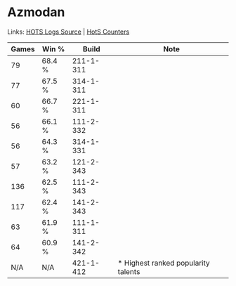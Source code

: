 # Azmodan

Links: [HOTS Logs Source](https://www.hotslogs.com/Sitewide/HeroDetails?Hero=Azmodan) | [HotS Counters](http://hotscounters.com/#/hero/Azmodan)

Games  | Win %  | Build     | Note
-----  | -----  | -----     | ----
79     | 68.4 % | 211-1-311 | 
77     | 67.5 % | 314-1-311 | 
60     | 66.7 % | 221-1-311 | 
56     | 66.1 % | 111-2-332 | 
56     | 64.3 % | 314-1-331 | 
57     | 63.2 % | 121-2-343 | 
136    | 62.5 % | 111-2-343 | 
117    | 62.4 % | 141-2-343 | 
63     | 61.9 % | 111-1-311 | 
64     | 60.9 % | 141-2-342 | 
N/A    | N/A    | 421-1-412 | * Highest ranked popularity talents
